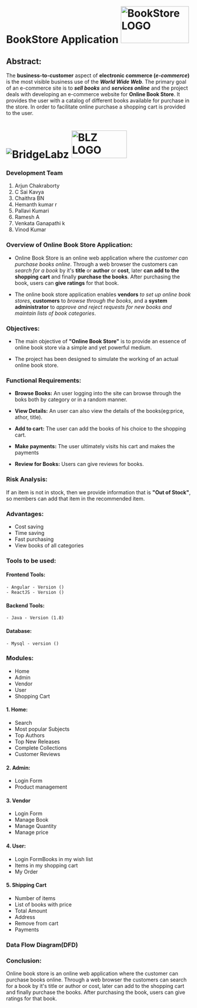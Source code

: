 # BookStore Application  <img src="https://user-images.githubusercontent.com/50637297/83944429-1486ff00-a821-11ea-8aea-0714d852214d.png" alt="BookStore LOGO" width="185" height="100"> 


## Abstract:

The **business-to-customer** aspect of **electronic commerce (_e-commerce_)** is the most visible business use of the ***World Wide Web***. The primary goal of an e-commerce site is to ***sell books*** and ***services online*** and the project deals with developing an e-commerce website for **Online Book Store**. It provides the user with a catalog of different books available for purchase in the store. In order to facilitate online purchase a shopping cart is provided to the user.


# ![BridgeLabz](https://bridgelabz.com/) <img src="https://user-images.githubusercontent.com/50637297/83942283-d1706000-a80f-11ea-99fb-6c26326a7602.png" alt="BLZ LOGO" width="150" height="75">


### Development Team

1. Arjun Chakraborty
2. C Sai Kavya
3. Chaithra BN
4. Hemanth kumar r
5. Pallavi Kumari
6. Ramesh A
7. Venkata Ganapathi k
8. Vinod Kumar


### Overview of Online Book Store Application:

- Online Book Store is an online web application where the _customer can purchase books online_. Through a web browser the customers can _search for a book_ by it's **title** or **author** or **cost**, later **can add to the shopping cart** and finally **purchase the books**. After purchasing the book, users can **give ratings** for that book.

- The online book store application enables **vendors** _to set up online book stores_, **customers** to _browse through the books_, and a **system administrator** to _approve and reject requests for new books and maintain lists of book categories_.


### Objectives:

- The main objective of **"Online Book Store"** is to provide an essence of online book store via a simple and yet powerful medium.

- The project has been designed to simulate the working of an actual online book store.


### Functional Requirements:

- **Browse Books:** An user logging into the site can browse through the boks both by category or in a random manner.

- **View Details:** An user can also view the details of the books(eg:price, athor, title).

- **Add to cart:** The user can add the books of his choice to the shopping cart.

- **Make payments:** The user ultimately visits his cart and makes the payments

- **Review for Books:** Users can give reviews for books.


### Risk Analysis:

If an item is not in stock, then we provide information that is **"Out of Stock"**, so members can add that item in the recommended item.


### Advantages:
- Cost saving
- Time saving
- Fast purchasing
- View books of all categories


### Tools to be used:

#### Frontend Tools:

```
- Angular - Version ()
- ReactJS - Version ()
```

#### Backend Tools:
```
- Java - Version (1.8)
```

#### Database:
```
- Mysql - version ()
```


### Modules:

- Home
- Admin
- Vendor
- User
- Shopping Cart

#### 1. Home:
 - Search
 - Most popular Subjects
 - Top Authors
 - Top New Releases
 - Complete Collections
 - Customer Reviews

#### 2. Admin:
  - Login Form
  - Product management

#### 3. Vendor
  - Login Form
  - Manage Book
  - Manage Quantity
  - Manage price

#### 4. User:
  - Login FormBooks in my wish list
  - Items in my shopping cart
  - My Order

#### 5. Shipping Cart
  - Number of items
  - List of books with price
  - Total Amount
  - Address
  - Remove from cart
  - Payments


### Data Flow Diagram(DFD)



### Conclusion:
Online book store is an online web application where the customer can purchase books online. Through a web browser the customers can search for a book by it's title or author or cost, later can add to the shopping cart and finally purchase the books. After purchasing the book, users can give ratings for that book.
